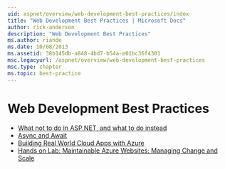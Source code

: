 ```yaml
---
uid: aspnet/overview/web-development-best-practices/index
title: "Web Development Best Practices | Microsoft Docs"
author: rick-anderson
description: "Web Development Best Practices"
ms.author: riande
ms.date: 10/08/2013
ms.assetid: 38b145db-a848-4bd7-b54a-e01bc36f4301
msc.legacyurl: /aspnet/overview/web-development-best-practices
msc.type: chapter
ms.topic: best-practice
---
```

# Web Development Best Practices

- [What not to do in ASP.NET, and what to do instead](what-not-to-do-in-aspnet-and-what-to-do-instead.md)
- [Async and Await](async-and-await.md)
- [Building Real World Cloud Apps with Azure](../developing-apps-with-windows-azure/building-real-world-cloud-apps-with-windows-azure/index.md)
- [Hands on Lab: Maintainable Azure Websites: Managing Change and Scale](../developing-apps-with-windows-azure/maintainable-azure-websites-managing-change-and-scale.md)
